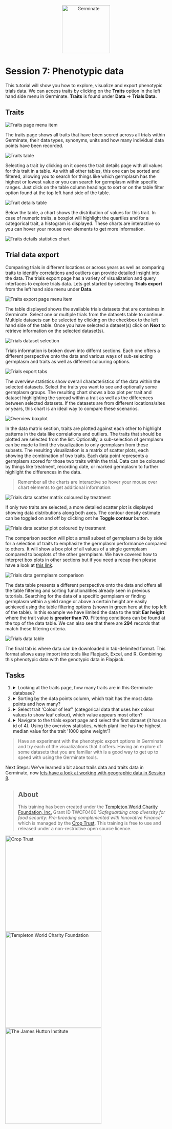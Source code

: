 <!-- Use these horrible HTML tag attributes because Markdown only supports limited HTML/CSS -->
<p align="center">
  <img src="img/germinate-square-name.svg" width="150" alt="Germinate">
</p>

# Session 7: Phenotypic data

This tutorial will show you how to explore, visualize and export phenotypic trials data. We can access traits by clicking on the **Traits** option in the left hand side menu in Germinate. **Traits** is found under **Data** -> **Trials Data**.

## Traits

<img src="session-7/img/traits-page.png" style="max-width: 100%;" alt="Traits page menu item">

The traits page shows all traits that have been scored across all trials within Germinate, their data types, synonyms, units and how many individual data points have been recorded.

<img src="session-7/img/traits-table.png" style="max-width: 100%;" alt="Traits table">

Selecting a trait by clicking on it opens the trait details page with all values for this trait in a table. As with all other tables, this one can be sorted and filtered, allowing you to search for things like which germplasm has the highest or lowest value or you can search for germplasm within specific ranges. Just click on the table column headings to sort or on the table filter option found at the top left hand side of the table.

<img src="session-7/img/traits-details-table.png" style="max-width: 100%;" alt="Trait details table">

Below the table, a chart shows the distribution of values for this trait. In case of numeric traits, a boxplot will highlight the quartiles and for a categorical trait, a histogram is displayed. These charts are interactive so you can hover your mouse over elements to get more information. 

<img src="session-7/img/traits-details-chart.png" style="max-width: 100%;" alt="Traits details statistics chart">

## Trial data export

Comparing trials in different locations or across years as well as comparing traits to identify correlations and outliers can provide detailed insight into the data. The trials export page has a variety of visualization and query interfaces to explore trials data. Lets get started by selecting **Trials export** from the left hand side menu under **Data**.

<img src="session-7/img/traits-export-page.png" style="max-width: 100%;" alt="Traits export page menu item">

The table displayed shows the available trials datasets that are containes in Germinate. Select one or multiple trials from the datasets table to continue. Multiple datasets can be selected by clicking on the checkbox to the left hand side of the table. Once you have selected a dataset(s) click on **Next** to retrieve information on the selected dataset(s).

<img src="session-7/img/traits-datasets.png" style="max-width: 100%;" alt="Trials dataset selection">

Trials information is broken down into differnt sections. Each one offers a different perspective onto the data and various ways of sub-selecting germplasm and traits as well as different colouring options.

<img src="session-7/img/trials-export-tabs.png" style="max-width: 100%;" alt="Trials export tabs">

The overview statistics show overall characteristics of the data within the selected datasets. Select the traits you want to see and optionally some germplasm groups. The resulting chart shows a box plot per trait and dataset highlighting the spread within a trait as well as the differences between selected datasets. If the datasets are from different locations/sites or years, this chart is an ideal way to compare these scenarios.

<img src="session-7/img/trials-export-overview-boxplot.png" style="max-width: 100%;" alt="Overview boxplot">

In the data matrix section, traits are plotted against each other to highlight patterns in the data like correlations and outliers. The traits that should be plotted are selected from the list. Optionally, a sub-selection of germplasm can be made to limit the visualization to only germplasm from these subsets. The resulting visualization is a matrix of scatter plots, each showing the combination of two traits. Each data point represents a germplasm scored for those two traits within the trial. Data can be coloured by things like treatment, recording date, or marked germplasm to further highlight the differences in the data.

> Remember all the charts are interactive so hover your mouse over chart elements to get additional information.

<img src="session-7/img/trials-export-scatter-matrix.png" style="max-width: 100%;" alt="Trials data scatter matrix coloured by treatment">

If only two traits are selected, a more detailed scatter plot is displayed showing data distributions along both axes. The contour density estimate can be toggled on and off by clicking ont he **Toggle contour** button. 

<img src="session-7/img/trials-export-scatter-plot.png" style="max-width: 100%;" alt="Trials data scatter plot coloured by treatment">

The comparison section will plot a small subset of germplasm side by side for a selection of traits to emphasize the germplasm performance compared to others. It will show a box plot of all values of a single germplasm compared to boxplots of the other germplasm. We have covered how to interpret box plots in other sections but if you need a recap then please have a look at [this link](https://en.wikipedia.org/wiki/Box_plot).

<img src="session-7/img/trials-export-germplasm-comparison.png" style="max-width: 100%;" alt="Trials data germplasm comparison">

The data table presents a different perspective onto the data and offers all the table filtering and sorting functionalities already seen in previous tutorials. Searching for the data of a specific germplasm or finding germplasm within a yield range or above a certain height are easily achieved using the table filtering options (shown in green here at the top left of the table). In this example we have limited the data to the trait **Ear height** where the trait value is **greater than 70**. Filtering conditions can be found at the top of the data table. We can also see that there are **294** records that match these filtering criteria.

<img src="session-7/img/trials-export-table.png" style="max-width: 100%;" alt="Trials data table">


The final tab is where data can be downloaded in tab-delimited format. This format allows easy import into tools like Flapjack, Excel, and R. Combining this phenotypic data with the genotypic data in Flapjack.


## Tasks

1. <details><summary>Looking at the traits page, how many traits are in this Germinate database?</summary>Answer: There are 51 traits defined in the database.</details>
2. <details><summary>Sorting by the data points column, which trait has the most data points and how many?</summary>Answer: The trait 'ear height' has 45,224 data points across 2 datasets.</details>
3. <details><summary>Select trait 'Colour of leaf' (categorical data that uses hex colour values to show leaf colour), which value appears most often?</summary>Answer: #27ae60. Note how there are 2 datasets each represented by a diffent colour in the histogram. </details>
4. <details><summary>Navigate to the trials export page and select the first dataset (it has an id of 4). Using the overview statistics, which plant line has the highest median value for the trait '1000 spine weight'?</summary>Answer: To get this we can select the 'Comparison; option then the trait '1000 Spine Weight [Kg]' now hover over the box plot to see which has the highest median value. The answer is 'CACTUAR-10' with a value of '46.765'.</details>

>Have an experiment with the phenotypic export options in Germinate and try each of the visualizations that it offers. Having an explore of some datasets that you are familiar with is a good way to get up to speed with using the Germinate tools.

Next Steps:  We've learned a bit about trails data and traits data in Germinate, now [lets have a look at working with geographic data in Session 8](session-8.html).

> ## About
> This training has been created under the [Templeton World Charity Foundation, Inc.](https://www.templetonworldcharity.org/) Grant ID TWCF0400 *'Safeguarding crop diversity for food security: Pre-breeding complemented with Innovative Finance'* which is managed by the [Crop Trust](https://www.croptrust.org/). This training is free to use and released under a non-restrictive open source licence.

<div class="logos">
  <img src="img/crop-trust.svg" width="300" alt="Crop Trust">
  <img src="img/templeton.svg" width="300" alt="Templeton World Charity Foundation">
  <img src="img/hutton.svg" width="300" alt="The James Hutton Institute">
</div>